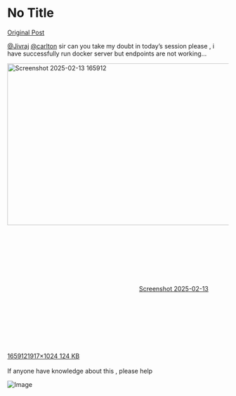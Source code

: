 # No Title

[Original Post](https://discourse.onlinedegree.iitm.ac.in/t/164277/224)

<p><a class="mention" href="/u/jivraj">@Jivraj</a>  <a class="mention" href="/u/carlton">@carlton</a> sir can you take my doubt in today’s session please , i have successfully run docker server but endpoints are not working…<br>
<div class="lightbox-wrapper"><a class="lightbox" href="https://europe1.discourse-cdn.com/flex013/uploads/iitm/original/3X/f/3/f3f203d53c41f1d3c7c214f4904ca32579085bea.png" data-download-href="/uploads/short-url/yO2xtMBVAwea8Bpo3rTBKumTB5U.png?dl=1" title="Screenshot 2025-02-13 165912" rel="noopener nofollow ugc"><img src="https://europe1.discourse-cdn.com/flex013/uploads/iitm/optimized/3X/f/3/f3f203d53c41f1d3c7c214f4904ca32579085bea_2_690x368.png" alt="Screenshot 2025-02-13 165912" data-base62-sha1="yO2xtMBVAwea8Bpo3rTBKumTB5U" width="690" height="368" srcset="https://europe1.discourse-cdn.com/flex013/uploads/iitm/optimized/3X/f/3/f3f203d53c41f1d3c7c214f4904ca32579085bea_2_690x368.png, https://europe1.discourse-cdn.com/flex013/uploads/iitm/optimized/3X/f/3/f3f203d53c41f1d3c7c214f4904ca32579085bea_2_1035x552.png 1.5x, https://europe1.discourse-cdn.com/flex013/uploads/iitm/optimized/3X/f/3/f3f203d53c41f1d3c7c214f4904ca32579085bea_2_1380x736.png 2x" data-dominant-color="1E1E1F"><div class="meta"><svg class="fa d-icon d-icon-far-image svg-icon" aria-hidden="true"><use href="#far-image"></use></svg><span class="filename">Screenshot 2025-02-13 165912</span><span class="informations">1917×1024 124 KB</span><svg class="fa d-icon d-icon-discourse-expand svg-icon" aria-hidden="true"><use href="#discourse-expand"></use></svg></div></a></div><br>
If anyone have knowledge about this , please help</p>

![Image](https://europe1.discourse-cdn.com/flex013/uploads/iitm/optimized/3X/f/3/f3f203d53c41f1d3c7c214f4904ca32579085bea_2_690x368.png)